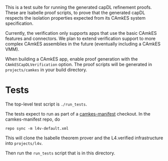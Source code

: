 <!--
     Copyright 2018, Data61
     Commonwealth Scientific and Industrial Research Organisation (CSIRO)
     ABN 41 687 119 230.

     This software may be distributed and modified according to the terms of
     the BSD 2-Clause license. Note that NO WARRANTY is provided.
     See "LICENSE_BSD2.txt" for details.

     @TAG(DATA61_BSD)
-->

This is a test suite for running the generated capDL refinement proofs.
These are Isabelle proof scripts, to prove that the generated capDL
respects the isolation properties expected from its CAmkES system
specification.

Currently, the verification only supports apps that use the basic
CAmkES features and connectors.
We plan to extend verification support to more complex CAmkES
assemblies in the future (eventually including a CAmkES VMM).

When building a CAmkES app, enable proof generation with the
`CAmkESCapDLVerification` option. The proof scripts will be
generated in `projects/camkes` in your build directory.

# Tests
The top-level test script is `./run_tests`.

The tests expect to run as part of a
[camkes-manifest](https://github.com/seL4/camkes-manifest) checkout.
In the camkes-manifest repo, do

```
repo sync -m l4v-default.xml
```

This will clone the Isabelle theorem prover and the L4.verified
infrastructure into `projects/l4v`.

Then run the `run_tests` script that is in this directory.
